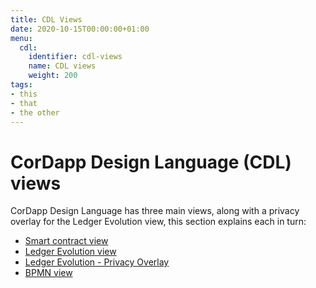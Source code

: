 ```yaml
---
title: CDL Views
date: 2020-10-15T00:00:00+01:00
menu:
  cdl:
    identifier: cdl-views
    name: CDL views
    weight: 200
tags:
- this
- that
- the other
---
```


# CorDapp Design Language (CDL) views

CorDapp Design Language has three main views, along with a privacy overlay for the Ledger Evolution view, this section explains each in turn:

* [Smart contract view](smart-contract-view/cdl-smart-contract-view.md)
* [Ledger Evolution view](ledger-evolution-view/cdl-ledger-evolution-view.md)
* [Ledger Evolution - Privacy Overlay](privacy-overlay/cdl-privacy-overlay.md)
* [BPMN view](bpmn-view/cdl-bpmn-view.md)

